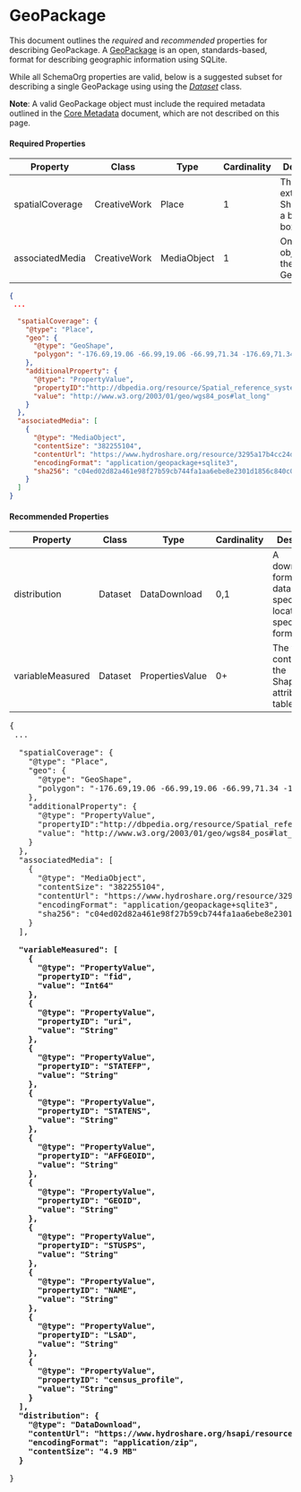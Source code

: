 # GeoPackage

This document outlines the *required* and *recommended*  properties for describing GeoPackage.
A [GeoPackage](https://www.geopackage.org/) is an open, standards-based, format for describing geographic
information using SQLite. 

While all SchemaOrg properties are valid, below is a suggested subset for
describing a single GeoPackage using using the
*[Dataset](https://schema.org/Dataset)* class.

**Note**: A valid GeoPackage object must include the required metadata
outlined in the [Core Metadata](core.md) document, which
are not described on this page.

#### Required Properties

|Property|Class|Type|Cardinality|Description|
|---|---|---|---|---|
|spatialCoverage | CreativeWork | Place | 1 | The spatial extent of the Shapefile as a bounding box. |
|associatedMedia | CreativeWork	| MediaObject | 1 | One media object for the GeoPackage.|

``` json
{
 ...
 
  "spatialCoverage": {
    "@type": "Place",
    "geo": {
      "@type": "GeoShape",
      "polygon": "-176.69,19.06 -66.99,19.06 -66.99,71.34 -176.69,71.34 -176.69,19.06"
    },
    "additionalProperty": {
      "@type": "PropertyValue",
      "propertyID":"http://dbpedia.org/resource/Spatial_reference_system",
      "value": "http://www.w3.org/2003/01/geo/wgs84_pos#lat_long"
    }
  },
  "associatedMedia": [ 
    {
      "@type": "MediaObject",
      "contentSize": "382255104",
      "contentUrl": "https://www.hydroshare.org/resource/3295a17b4cc24d34bd6a5c5aaf753c50/data/contents/states.gpkg",
      "encodingFormat": "application/geopackage+sqlite3",
      "sha256": "c04ed02d82a461e98f27b59cb744fa1aa6ebe8e2301d1856c840c046adbc95ef"
    }
  ]
}
```

#### Recommended Properties

|Property|Class|Type|Cardinality|Description|
|---|---|---|---|---|
|distribution|Dataset|DataDownload|0,1|A downloadable form of this dataset, at a specific location, in a specific format.|
|variableMeasured| Dataset | PropertiesValue | 0+ | The variables contained in the Shapefile's attribute table.

<pre lang="json">
{
 ...
 
  "spatialCoverage": {
    "@type": "Place",
    "geo": {
      "@type": "GeoShape",
      "polygon": "-176.69,19.06 -66.99,19.06 -66.99,71.34 -176.69,71.34 -176.69,19.06"
    },
    "additionalProperty": {
      "@type": "PropertyValue",
      "propertyID":"http://dbpedia.org/resource/Spatial_reference_system",
      "value": "http://www.w3.org/2003/01/geo/wgs84_pos#lat_long"
    }
  },
  "associatedMedia": [ 
    {
      "@type": "MediaObject",
      "contentSize": "382255104",
      "contentUrl": "https://www.hydroshare.org/resource/3295a17b4cc24d34bd6a5c5aaf753c50/data/contents/states.gpkg",
      "encodingFormat": "application/geopackage+sqlite3",
      "sha256": "c04ed02d82a461e98f27b59cb744fa1aa6ebe8e2301d1856c840c046adbc95ef"
    }
  ],
  <strong>
  "variableMeasured": [
    {
      "@type": "PropertyValue",
      "propertyID": "fid",
      "value": "Int64"
    },
    {
      "@type": "PropertyValue",
      "propertyID": "uri",
      "value": "String"
    },
    {
      "@type": "PropertyValue",
      "propertyID": "STATEFP",
      "value": "String"
    },
    {
      "@type": "PropertyValue",
      "propertyID": "STATENS",
      "value": "String"
    },
    {
      "@type": "PropertyValue",
      "propertyID": "AFFGEOID",
      "value": "String"
    },
    {
      "@type": "PropertyValue",
      "propertyID": "GEOID",
      "value": "String"
    },
    {
      "@type": "PropertyValue",
      "propertyID": "STUSPS",
      "value": "String"
    },
    {
      "@type": "PropertyValue",
      "propertyID": "NAME",
      "value": "String"
    },
    {
      "@type": "PropertyValue",
      "propertyID": "LSAD",
      "value": "String"
    },
    {
      "@type": "PropertyValue",
      "propertyID": "census_profile",
      "value": "String"
    }
  ],
  "distribution": {
    "@type": "DataDownload",
    "contentUrl": "https://www.hydroshare.org/hsapi/resource/3295a17b4cc24d34bd6a5c5aaf753c50/",
    "encodingFormat": "application/zip",
    "contentSize": "4.9 MB"
  }
  </strong>
}
</pre>


